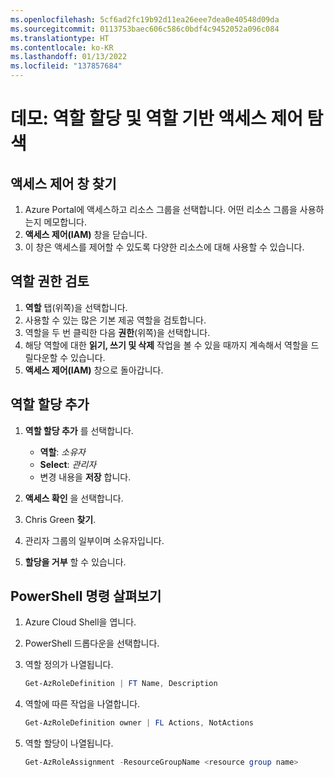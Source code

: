 ```yaml
---
ms.openlocfilehash: 5cf6ad2fc19b92d11ea26eee7dea0e40548d09da
ms.sourcegitcommit: 0113753baec606c586c0bdf4c9452052a096c084
ms.translationtype: HT
ms.contentlocale: ko-KR
ms.lasthandoff: 01/13/2022
ms.locfileid: "137857684"
---
```

# <a name="demonstration-explore-role-assignments-and-role-based-access-control"></a>데모: 역할 할당 및 역할 기반 액세스 제어 탐색

## <a name="locate-access-control-blade"></a>액세스 제어 창 찾기

1. Azure Portal에 액세스하고 리소스 그룹을 선택합니다. 어떤 리소스 그룹을 사용하는지 메모합니다. 
2. **액세스 제어(IAM)** 창을 닫습니다. 
3. 이 창은 액세스를 제어할 수 있도록 다양한 리소스에 대해 사용할 수 있습니다.

## <a name="review-role-permissions"></a>역할 권한 검토

1. **역할** 탭(위쪽)을 선택합니다.
2. 사용할 수 있는 많은 기본 제공 역할을 검토합니다.
3. 역할을 두 번 클릭한 다음 **권한**(위쪽)을 선택합니다.
4. 해당 역할에 대한 **읽기, 쓰기 및 삭제** 작업을 볼 수 있을 때까지 계속해서 역할을 드릴다운할 수 있습니다.
5. **액세스 제어(IAM)** 창으로 돌아갑니다.

## <a name="add-a-role-assignment"></a>역할 할당 추가

1. **역할 할당 추가** 를 선택합니다. 

    + **역할**: *소유자*
    + **Select**: *관리자*
    + 변경 내용을 **저장** 합니다. 

2. **액세스 확인** 을 선택합니다.
3. Chris Green **찾기**.
4. 관리자 그룹의 일부이며 소유자입니다. 
5. **할당을 거부** 할 수 있습니다. 

## <a name="explore-powershell-commands"></a>PowerShell 명령 살펴보기

1. Azure Cloud Shell을 엽니다.
2. PowerShell 드롭다운을 선택합니다.
3. 역할 정의가 나열됩니다.

    ```PowerShell
    Get-AzRoleDefinition | FT Name, Description
    ```

4. 역할에 따른 작업을 나열합니다.

    ```PowerShell
    Get-AzRoleDefinition owner | FL Actions, NotActions
    ```

5. 역할 할당이 나열됩니다.

    ```PowerShell
    Get-AzRoleAssignment -ResourceGroupName <resource group name>
    ```